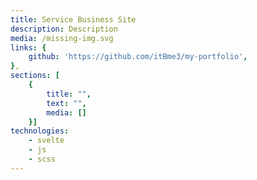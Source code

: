 ```yaml
---
title: Service Business Site
description: Description
media: /missing-img.svg
links: {
    github: 'https://github.com/itBme3/my-portfolio',
},
sections: [
    { 
        title: "",
        text: "",
        media: []
    }]
technologies: 
    - svelte
    - js
    - scss
---
```

<project-sections :project="{ sections, technologies, title, description }"></project-sections>
